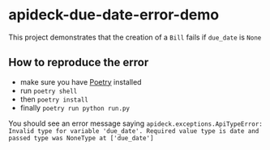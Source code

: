 # apideck-due-date-error-demo

This project demonstrates that the creation of a `Bill` fails if `due_date` is `None` 

## How to reproduce the error
- make sure you have [Poetry](https://python-poetry.org/) installed
- run `poetry shell`
- then `poetry install`
- finally `poetry run python run.py`

You should see an error message saying `apideck.exceptions.ApiTypeError: Invalid type for variable 'due_date'. Required value type is date and passed type was NoneType at ['due_date']`